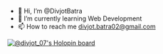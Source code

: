 - 👋 Hi, I’m @DivjotBatra
- 🌱 I’m currently learning Web Development
- 📫 How to reach me divjot.batra02@gmail.com

<!---
DivjotBatra/DivjotBatra is a ✨ special ✨ repository because its `README.md` (this file) appears on your GitHub profile.
You can click the Preview link to take a look at your changes.
--->
[![@divjot_07's Holopin board](https://holopin.me/divjot_07)](https://holopin.io/@divjot_07)

